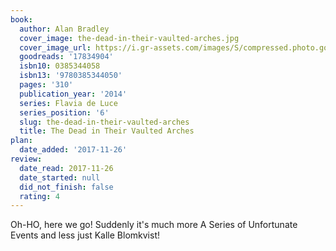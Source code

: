 ```yaml
---
book:
  author: Alan Bradley
  cover_image: the-dead-in-their-vaulted-arches.jpg
  cover_image_url: https://i.gr-assets.com/images/S/compressed.photo.goodreads.com/books/1432578235l/17834904._SY160_.jpg
  goodreads: '17834904'
  isbn10: 0385344058
  isbn13: '9780385344050'
  pages: '310'
  publication_year: '2014'
  series: Flavia de Luce
  series_position: '6'
  slug: the-dead-in-their-vaulted-arches
  title: The Dead in Their Vaulted Arches
plan:
  date_added: '2017-11-26'
review:
  date_read: 2017-11-26
  date_started: null
  did_not_finish: false
  rating: 4
---
```


Oh-HO, here we go! Suddenly it's much more A Series of Unfortunate Events and less just Kalle Blomkvist!
